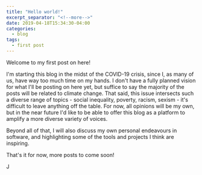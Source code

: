 ```yaml
---
title: "Hello world!"
excerpt_separator: "<!--more-->"
date: 2019-04-18T15:34:30-04:00
categories:
  - blog
tags:
  - first post
---
```


Welcome to my first post on here!

I'm starting this blog in the midst of the COVID-19 crisis, since I, as many of us, have way too much time on my hands. I don't have a fully planned vision for what I'll be posting on here yet, but suffice to say the majority of the posts will be related to climate change. That said, this issue intersects such a diverse range of topics - social inequality, poverty, racism, sexism - it's difficult to leave anything off the table. For now, all opinions will be my own, but in the near future I'd like to be able to offer this blog as a platform to amplify a more diverse variety of voices.

Beyond all of that, I will also discuss my own personal endeavours in software, and highlighting some of the tools and projects I think are inspiring.

That's it for now, more posts to come soon!

J
